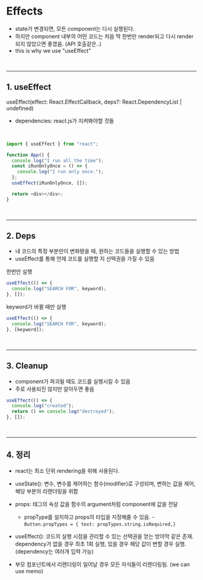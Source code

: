 # Effects

- state가 변경되면, 모든 component는 다시 실행된다.
- 하지만 component 내부의 어떤 코드는 처음 딱 한번만 render되고 다시 render되지 않았으면 좋겠음. (API 호출같은..)
- this is why we use "useEffect"

<br>

---

## **1. useEffect**

useEffect(effect: React.EffectCallback, deps?: React.DependencyList | undefined)

- dependencies: react.js가 지켜봐야할 것들

<br>

```javascript
import { useEffect } from "react";
```

```javascript
function App() {
  console.log("I run all the time");
  const iRunOnlyOnce = () => {
    console.log("I run only once.");
  };
  useEffect(iRunOnlyOnce, []);

  return <div></div>;
}
```

<br>

---

## **2. Deps**

- 내 코드의 특정 부분만이 변화됐을 때, 원하는 코드들을 실행할 수 있는 방법
- useEffect를 통해 언제 코드를 실행할 지 선택권을 가질 수 있음

한번만 실행

```javascript
useEffect(() => {
  console.log("SEARCH FOR", keyword);
}, []);
```

keyword가 바뀔 때만 실행

```javascript
useEffect(() => {
  console.log("SEARCH FOR", keyword);
}, [keyword]);
```

<br>

---

## **3. Cleanup**

- component가 파괴될 때도 코드를 실행시킬 수 있음
- 주로 사용되진 않지만 알아두면 좋음

```javascript
useEffect(() => {
  console.log("created");
  return () => console.log("destroyed");
}, []);
```

<br>

---

## **4. 정리**

- react는 최소 단위 rendering을 위해 사용된다.
- useState(): 변수, 변수를 제어하는 함수(modifier)로 구성되며, 변하는 값을 제어, 해당 부분의 리렌더링을 위함
- props: 태그의 속성 값을 함수의 argument처럼 component에 값을 전달
  - propType를 설치하고 props의 타입을 지정해줄 수 있음. - `Button.propTypes = {
text: propTypes.string.isRequired,}`
- useEffect(): 코드의 실행 시점을 관리할 수 있는 선택권을 얻는 방어막 같은 존재. dependency가 없을 경우 최초 1회 실행, 있을 경우 해당 값이 변할 경우 실행. (dependency는 여러개 입력 가능)

- 부모 컴포넌트에서 리렌더링이 일어날 경우 모든 자식들이 리렌더링됨. (we can use memo)
